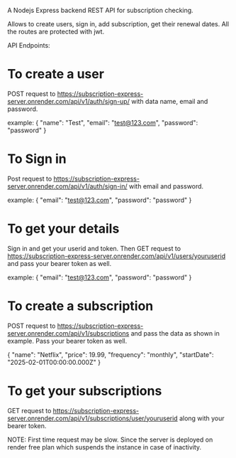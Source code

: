 A Nodejs Express backend REST API for subscription checking.

Allows to create users, sign in, add subscription, get their renewal dates. All the routes are protected with jwt. 

API Endpoints:

# To create a user
POST request to https://subscription-express-server.onrender.com/api/v1/auth/sign-up/ with data name, email and password.

example: 
{
    "name": "Test",
    "email": "test@123.com",
    "password": "password"
}

# To Sign in
Post request to https://subscription-express-server.onrender.com/api/v1/auth/sign-in/ with email and password.

example: 
{
    "email": "test@123.com",
    "password": "password"
}

# To get your details
Sign in and get your userid and token. Then GET request to https://subscription-express-server.onrender.com/api/v1/users/youruserid and pass your bearer token as well.

example: 
{
    "email": "test@123.com",
    "password": "password"
}

# To create a subscription
POST request to  https://subscription-express-server.onrender.com/api/v1/subscriptions and pass the data as shown in example. Pass your bearer token as well.

 {
    "name": "Netflix",
    "price": 19.99,
    "frequency": "monthly",
    "startDate": "2025-02-01T00:00:00.000Z"
}

# To get your subscriptions
GET request to  https://subscription-express-server.onrender.com/api/v1/subscriptions/user/youruserid along with your bearer token.


NOTE: First time request may be slow. Since the server is deployed on render free plan which suspends the instance in case of inactivity.

